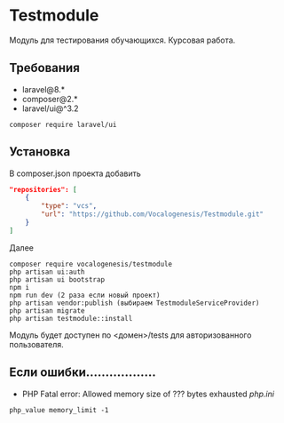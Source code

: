 # Testmodule
Модуль для тестирования обучающихся. Курсовая работа.

## Требования
- laravel@8.*
- composer@2.*
- laravel/ui@^3.2
```
composer require laravel/ui
```
## Установка
В composer.json проекта добавить
```json
"repositories": [
    {
        "type": "vcs",
        "url": "https://github.com/Vocalogenesis/Testmodule.git"
    }
] 
```
Далее
```
composer require vocalogenesis/testmodule
php artisan ui:auth
php artisan ui bootstrap
npm i
npm run dev (2 раза если новый проект)
php artisan vendor:publish (выбираем TestmoduleServiceProvider)
php artisan migrate
php artisan testmodule::install
```

Модуль будет доступен по <домен>/tests для авторизованного пользователя.

## Если ошибки..................

- PHP Fatal error:  Allowed memory size of ??? bytes exhausted
_php.ini_
```
php_value memory_limit -1
```
